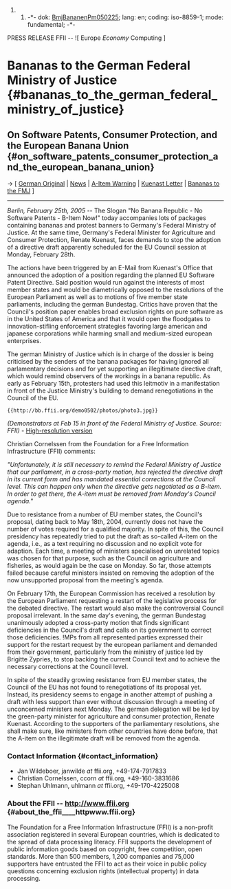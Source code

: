 1.  1.  -\*- dok: [BmjBananenPm050225](BmjBananenPm050225 "wikilink");
        lang: en; coding: iso-8859-1; mode: fundamental; -\*-

PRESS RELEASE FFII \-- !\[ Europe *Economy* Computing \]

# Bananas to the German Federal Ministry of Justice {#bananas_to_the_german_federal_ministry_of_justice}

## On Software Patents, Consumer Protection, and the European Banana Union {#on_software_patents_consumer_protection_and_the_european_banana_union}

-\> \[ [ German Original](BmjBananenPm050225De "wikilink") \| [
News](SwpatcninoEn "wikilink") \| [ A-Item
Warning](AItemWarning050224En "wikilink") \| [ Kuenast
Letter](Kuenast050224De "wikilink") \| [Bananas to the
FMJ](http://demo.ffii.org/bmjbananen050225/ "wikilink") \]

------------------------------------------------------------------------

*Berlin, February 25th, 2005* \-- The Slogan \"No Banana Republic - No
Software Patents - B-Item Now!\" today accompanies lots of packages
containing bananas and protest banners to Germany\'s Federal Ministry of
Justice. At the same time, Germany\'s Federal Minister for Agriculture
and Consumer Protection, Renate Kuenast, faces demands to stop the
adoption of a directive draft apparently scheduled for the EU Council
session at Monday, February 28th.

The actions have been triggered by an E-Mail from Kuenast\'s Office that
announced the adoption of a position regarding the planned EU Software
Patent Directive. Said position would run against the interests of most
member states and would be diametrically opposed to the resolutions of
the European Parliament as well as to motions of five member state
parliaments, including the german Bundestag. Critics have proven that
the Council\'s position paper enables broad exclusion rights on pure
software as in the United States of America and that it would open the
floodgates to innovation-stifling enforcement strategies favoring large
american and japanese corporations while harming small and medium-sized
european enterprises.

The german Ministry of Justice which is in charge of the dossier is
being criticised by the senders of the banana packages for having
ignored all parlamentary decisions and for yet supporting an
illegitimate directive draft, which would remind observers of the
workings in a banana republic. As early as February 15th, protesters had
used this leitmotiv in a manifestation in front of the Justice
Ministry\'s building to demand renegotiations in the Council of the EU.

```{=mediawiki}
{{http://bb.ffii.org/demo0502/photos/photo3.jpg}}
```
*(Demonstrators at Feb 15 in front of the Federal Ministry of Justice.
Source: FFII)* - [High-resolution
version](http://bb.ffii.org/demo0502/photos/photo3b.jpg "wikilink")

Christian Cornelssen from the Foundation for a Free Information
Infrastructure (FFII) comments:

*\"Unfortunately, it is still necessary to remind the Federal Ministry
of Justice that our parliament, in a cross-party motion, has rejected
the directive draft in its current form and has mandated essential
corrections at the Council level. This can happen only when the
directive gets negotiated as a B-item. In order to get there, the A-item
must be removed from Monday\'s Council agenda.\"*

Due to resistance from a number of EU member states, the Council\'s
proposal, dating back to May 18th, 2004, currently does not have the
number of votes required for a qualified majority. In spite of this, the
Council presidency has repeatedly tried to put the draft as so-called
A-item on the agenda, i.e., as a text requiring no discussion and no
explicit vote for adaption. Each time, a meeting of ministers
specialised on unrelated topics was chosen for that purpose, such as the
Council on agriculture and fisheries, as would again be the case on
Monday. So far, those attempts failed because careful ministers insisted
on removing the adoption of the now unsupported proposal from the
meeting\'s agenda.

On February 17th, the European Commission has received a resolution by
the European Parliament requesting a restart of the legislative process
for the debated directive. The restart would also make the controversial
Council proposal irrelevant. In the same day\'s evening, the german
Bundestag unanimously adopted a cross-party motion that finds
significant deficiencies in the Council\'s draft and calls on its
government to correct those deficiencies. !MPs from all represented
parties expressed their support for the restart request by the european
parliament and demanded from their government, particularly from the
ministry of justice led by Brigitte Zypries, to stop backing the current
Council text and to achieve the necessary corrections at the Council
level.

In spite of the steadily growing resistance from EU member states, the
Council of the EU has not found to renegotiations of its proposal yet.
Instead, its presidency seems to engage in another attempt of pushing a
draft with less support than ever without discussion through a meeting
of unconcerned ministers next Monday. The german delegation will be led
by the green-party minister for agriculture and consumer protection,
Renate Kuenast. According to the supporters of the parliamentary
resolutions, she shall make sure, like ministers from other countries
have done before, that the A-item on the illegitimate draft will be
removed from the agenda.

### Contact Information {#contact_information}

-   Jan Wildeboer, janwilde *at* ffii.org, +49-174-7917833
-   Christian Cornelssen, ccorn *at* ffii.org, +49-160-3831686
-   Stephan Uhlmann, uhlmann *at* ffii.org, +49-170-4225008

### About the FFII \-- <http://www.ffii.org> {#about_the_ffii____httpwww.ffii.org}

The Foundation for a Free Information Infrastructure (FFII) is a
non-profit association registered in several European countries, which
is dedicated to the spread of data processing literacy. FFII supports
the development of public information goods based on copyright, free
competition, open standards. More than 500 members, 1,200 companies and
75,000 supporters have entrusted the FFII to act as their voice in
public policy questions concerning exclusion rights (intellectual
property) in data processing.

